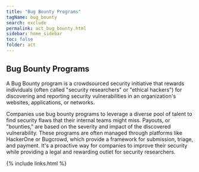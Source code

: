 ```yaml
---
title: "Bug Bounty Programs"
tagName: bug_bounty
search: exclude
permalink: act_bug_bounty.html
sidebar: home_sidebar
toc: false
folder: act
---
```


## Bug Bounty Programs

A Bug Bounty program is a crowdsourced security initiative that rewards individuals (often called "security researchers" or "ethical hackers") for discovering and reporting security vulnerabilities in an organization's websites, applications, or networks.

Companies use bug bounty programs to leverage a diverse pool of talent to find security flaws that their internal teams might miss. Payouts, or "bounties," are based on the severity and impact of the discovered vulnerability. These programs are often managed through platforms like HackerOne or Bugcrowd, which provide a framework for submission, triage, and payment. It's a proactive way for companies to improve their security while providing a legal and rewarding outlet for security researchers.

{% include links.html %}
